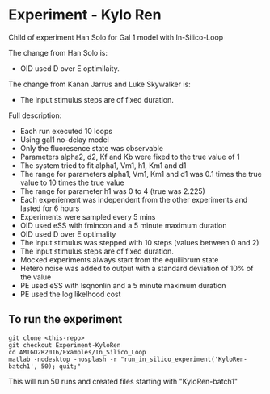 # Experiment - Kylo Ren

Child of experiment Han Solo for Gal 1 model with In-Silico-Loop

The change from Han Solo is:
* OID used D over E optimilaity.

The change from Kanan Jarrus and Luke Skywalker is:
* The input stimulus steps are of fixed duration.

Full description:
* Each	run	executed	10	loops
* Using	gal1	no-delay	model
* Only	the	fluoresence	state	was	observable
* Parameters	alpha2,	d2,	Kf	and	Kb	were	fixed	to	the	true	value	of	1
* The	system	tried	to	fit	alpha1,	Vm1,	h1,	Km1	and	d1
* The	range	for	parameters	alpha1,	Vm1,	Km1	and	d1	was	0.1	times	the	true	value	to	10	times	the	true	value
* The	range	for	parameter	h1	was	0	to	4	(true	was	2.225)
* Each	experiement	was	independent	from	the	other	experiments	and	lasted	for	6	hours
* Experiments	were	sampled	every	5	mins
* OID	used	eSS	with	fmincon	and	a	5	minute	maximum	duration
* OID	used	D over E optimality
* The	input	stimulus was	stepped	with	10	steps	(values	between	0	and	2)
* The input stimulus steps are of fixed duration.
* Mocked	experiments	always	start	from	the	equilibrum	state
* Hetero	noise	was	added	to	output	with	a	standard	deviation	of	10%	of	the	value
* PE	used	eSS	with	lsqnonlin	and	a	5	minute	maximum	duration
* PE	used	the	log	likelhood	cost

## To run the experiment

```
git clone <this-repo>
git checkout Experiment-KyloRen
cd AMIGO2R2016/Examples/In_Silico_Loop
matlab -nodesktop -nosplash -r "run_in_silico_experiment('KyloRen-batch1', 50); quit;"
```

This will run 50 runs and created files starting with "KyloRen-batch1"

